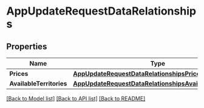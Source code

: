 # AppUpdateRequestDataRelationships

## Properties

Name | Type | Description | Notes
------------ | ------------- | ------------- | -------------
**Prices** | [**AppUpdateRequestDataRelationshipsPrices**](AppUpdateRequest_data_relationships_prices.md) |  | [optional] 
**AvailableTerritories** | [**AppUpdateRequestDataRelationshipsAvailableTerritories**](AppUpdateRequest_data_relationships_availableTerritories.md) |  | [optional] 

[[Back to Model list]](../README.md#documentation-for-models) [[Back to API list]](../README.md#documentation-for-api-endpoints) [[Back to README]](../README.md)


